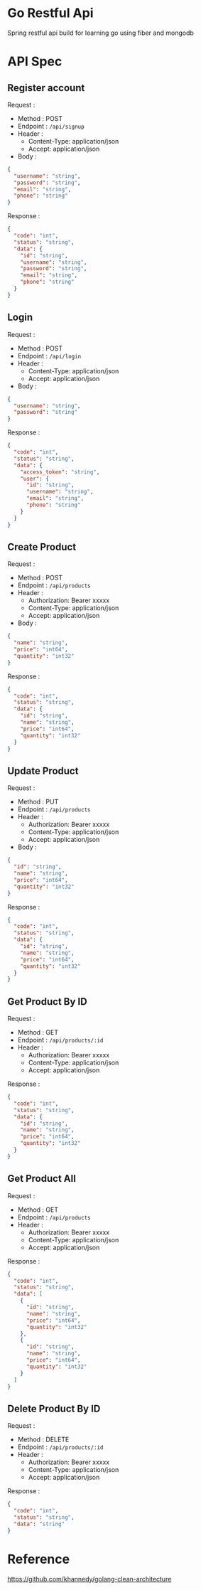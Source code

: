# Go Restful Api

Spring restful api build for learning go using fiber and mongodb

# API Spec

## Register account

Request :

- Method : POST
- Endpoint : `/api/signup`
- Header :
    - Content-Type: application/json
    - Accept: application/json
- Body :

```json 
{
  "username": "string",
  "password": "string",
  "email": "string",
  "phone": "string"
}
```

Response :

```json 
{
  "code": "int",
  "status": "string",
  "data": {
    "id": "string",
    "username": "string",
    "password": "string",
    "email": "string",
    "phone": "string"
  }
}
```

## Login

Request :

- Method : POST
- Endpoint : `/api/login`
- Header :
    - Content-Type: application/json
    - Accept: application/json
- Body :

```json 
{
  "username": "string",
  "password": "string"
}
```

Response :

```json 
{
  "code": "int",
  "status": "string",
  "data": {
    "access_token": "string",
    "user": {
      "id": "string",
      "username": "string",
      "email": "string",
      "phone": "string"
    }
  }
}
```

## Create Product

Request :

- Method : POST
- Endpoint : `/api/products`
- Header :
    - Authorization: Bearer xxxxx
    - Content-Type: application/json
    - Accept: application/json
- Body :

```json
{
  "name": "string",
  "price": "int64",
  "quantity": "int32"
}
```

Response :

```json
{
  "code": "int",
  "status": "string",
  "data": {
    "id": "string",
    "name": "string",
    "price": "int64",
    "quantity": "int32"
  }
}
```

## Update Product

Request :

- Method : PUT
- Endpoint : `/api/products`
- Header :
    - Authorization: Bearer xxxxx
    - Content-Type: application/json
    - Accept: application/json
- Body :

```json
{
  "id": "string",
  "name": "string",
  "price": "int64",
  "quantity": "int32"
}
```

Response :

```json
{
  "code": "int",
  "status": "string",
  "data": {
    "id": "string",
    "name": "string",
    "price": "int64",
    "quantity": "int32"
  }
}
```

## Get Product By ID

Request :

- Method : GET
- Endpoint : `/api/products/:id`
- Header :
    - Authorization: Bearer xxxxx
    - Content-Type: application/json
    - Accept: application/json

Response :

```json
{
  "code": "int",
  "status": "string",
  "data": {
    "id": "string",
    "name": "string",
    "price": "int64",
    "quantity": "int32"
  }
}
```

## Get Product All

Request :

- Method : GET
- Endpoint : `/api/products`
- Header :
    - Authorization: Bearer xxxxx
    - Content-Type: application/json
    - Accept: application/json

Response :

```json
{
  "code": "int",
  "status": "string",
  "data": [
    {
      "id": "string",
      "name": "string",
      "price": "int64",
      "quantity": "int32"
    },
    {
      "id": "string",
      "name": "string",
      "price": "int64",
      "quantity": "int32"
    }
  ]
}
```

## Delete Product By ID

Request :

- Method : DELETE
- Endpoint : `/api/products/:id`
- Header :
    - Authorization: Bearer xxxxx
    - Content-Type: application/json
    - Accept: application/json

Response :

```json
{
  "code": "int",
  "status": "string",
  "data": "string"
}
```

# Reference

https://github.com/khannedy/golang-clean-architecture